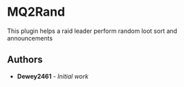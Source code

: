 # MQ2Rand

This plugin helps a raid leader perform random loot sort and announcements

## Authors

* **Dewey2461** - *Initial work*

